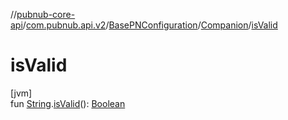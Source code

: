//[pubnub-core-api](../../../../index.md)/[com.pubnub.api.v2](../../index.md)/[BasePNConfiguration](../index.md)/[Companion](index.md)/[isValid](is-valid.md)

# isValid

[jvm]\
fun [String](https://kotlinlang.org/api/latest/jvm/stdlib/kotlin/-string/index.html).[isValid](is-valid.md)(): [Boolean](https://kotlinlang.org/api/latest/jvm/stdlib/kotlin/-boolean/index.html)
